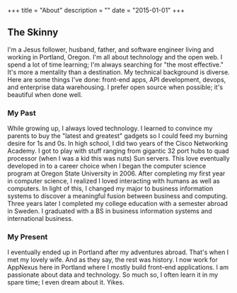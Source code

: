 +++
title       = "About"
description = ""
date        = "2015-01-01"
+++

## The Skinny

I'm a Jesus follower, husband, father, and software engineer living and working
in Portland, Oregon. I'm all about technology and the open web. I spend a lot
of time learning; I'm always searching for "the most effective." It's more a
mentality than a destination. My technical background is diverse. Here are some
things I've done: front-end apps, API development, devops, and enterprise data
warehousing. I prefer open source when possible; it's beautiful when done well.

### My Past

While growing up, I always loved technology. I learned to convince my parents
to buy the "latest and greatest" gadgets so I could feed my burning desire for
1s and 0s. In high school, I did two years of the Cisco Networking Academy. I
got to play with stuff ranging from gigantic 32 port hubs to quad processor
(when I was a kid this was nuts) Sun servers. This love eventually developed in
to a career choice when I began the computer science program at Oregon State
University in 2006. After completing my first year in computer science, I
realized I loved interacting with humans as well as computers. In light of
this, I changed my major to business information systems to discover a
meaningful fusion between business and computing. Three years later I completed
my college education with a semester abroad in Sweden. I graduated with a BS in
business information systems and international business.

### My Present

I eventually ended up in Portland after my adventures abroad. That's when I met
my lovely wife. And as they say, the rest was history. I now work for AppNexus
here in Portland where I mostly build front-end applications. I am passionate
about data and technology. So much so, I often learn it in my spare time; I
even dream about it. Yikes.

